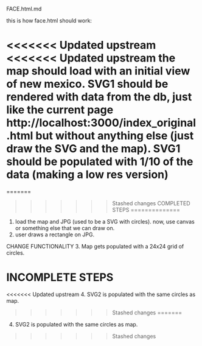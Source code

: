 FACE.html.md

this is how face.html should work:

<<<<<<< Updated upstream
<<<<<<< Updated upstream
the map should load with an initial view of new mexico.
SVG1 should be rendered with data from the db, just like the current page http://localhost:3000/index_original.html but without anything else (just draw the SVG and the map).
SVG1 should be populated with 1/10 of the data (making a low res version)
=======
=======
>>>>>>> Stashed changes
COMPLETED STEPS
==============
1. load the map and JPG (used to be a SVG with circles). now, use canvas or something else that we can draw on.
2. user draws a rectangle on JPG.



CHANGE FUNCTIONALITY
3. Map gets populated with a 24x24 grid of circles.

INCOMPLETE STEPS
================
<<<<<<< Updated upstream
4. SVG2 is populated with the same circles as map.
>>>>>>> Stashed changes
=======
4. SVG2 is populated with the same circles as map.
>>>>>>> Stashed changes
